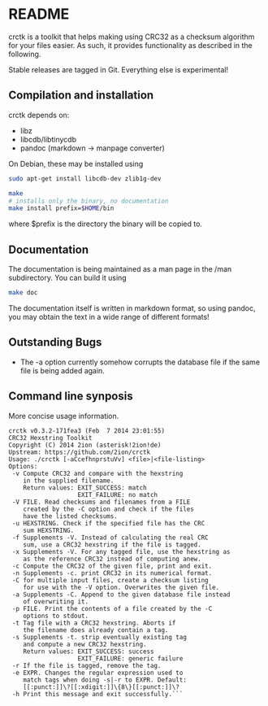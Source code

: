 # README

crctk is a toolkit that helps making using CRC32 as a checksum algorithm
for your files easier. As such, it provides functionality as described
in the following.

Stable releases are tagged in Git. Everything else is experimental!

## Compilation and installation

crctk depends on:

- libz
- libcdb/libtinycdb
- pandoc (markdown -> manpage converter)

On Debian, these may be installed using
```sh
sudo apt-get install libcdb-dev zlib1g-dev
```

```sh
make
# installs only the binary, no documentation
make install prefix=$HOME/bin
```
where $prefix is the directory the binary will be copied to.

## Documentation

The documentation is being maintained as a man page in the /man
subdirectory. You can build it using
```sh
make doc
```

The documentation itself is written in markdown format,
so using pandoc, you may obtain the text in a wide range of different
formats!

## Outstanding Bugs

* The -a option currently somehow corrupts the database file if
  the same file is being added again.

## Command line synposis

More concise usage information.

```
crctk v0.3.2-171fea3 (Feb  7 2014 23:01:55)
CRC32 Hexstring Toolkit
Copyright (C) 2014 2ion (asterisk!2ion!de)
Upstream: https://github.com/2ion/crctk
Usage: ./crctk [-aCcefhnprstuVv] <file>|<file-listing>
Options:
 -v Compute CRC32 and compare with the hexstring
    in the supplied filename.
    Return values: EXIT_SUCCESS: match
                   EXIT_FAILURE: no match
 -V FILE. Read checksums and filenames from a FILE
    created by the -C option and check if the files
    have the listed checksums.
 -u HEXSTRING. Check if the specified file has the CRC
    sum HEXSTRING.
 -f Supplements -V. Instead of calculating the real CRC
    sum, use a CRC32 hexstring if the file is tagged.
 -x Supplements -V. For any tagged file, use the hexstring as
    as the reference CRC32 instead of computing anew.
 -c Compute the CRC32 of the given file, print and exit.
 -n Supplements -c. print CRC32 in its numerical format.
 -C for multiple input files, create a checksum listing
    for use with the -V option. Overwrites the given file.
 -a Supplements -C. Append to the given database file instead
    of overwriting it.
 -p FILE. Print the contents of a file created by the -C
    options to stdout.
 -t Tag file with a CRC32 hexstring. Aborts if
    the filename does already contain a tag.
 -s Supplements -t. strip eventually existing tag
    and compute a new CRC32 hexstring.
    Return values: EXIT_SUCCESS: success
                   EXIT_FAILURE: generic failure
 -r If the file is tagged, remove the tag.
 -e EXPR. Changes the regular expression used to
    match tags when doing -s|-r to EXPR. Default:
    [[:punct:]]\?[[:xdigit:]]\{8\}[[:punct:]]\?
 -h Print this message and exit successfully.```
